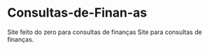 # Consultas-de-Finan-as
Site feito do zero para consultas de finanças
Site para consultas de finanças.
